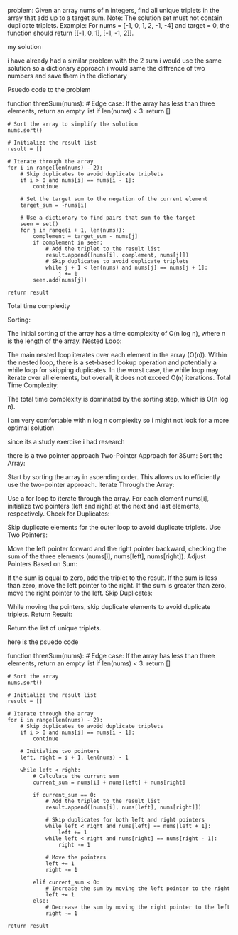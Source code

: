 problem: Given an array nums of n integers, find all unique triplets in the array that add up to a target sum.
Note:
The solution set must not contain duplicate triplets.
Example:
For nums = [-1, 0, 1, 2, -1, -4] and target = 0, the function should return [[-1, 0, 1], [-1, -1, 2]].

my solution

i have already had a similar problem with the 2 sum i would use the same solution so a dictionary approach i would same the diffrence of two numbers and save them in the dictionary 

Psuedo code to the problem 

function threeSum(nums):
    # Edge case: If the array has less than three elements, return an empty list
    if len(nums) < 3:
        return []

    # Sort the array to simplify the solution
    nums.sort()

    # Initialize the result list
    result = []

    # Iterate through the array
    for i in range(len(nums) - 2):
        # Skip duplicates to avoid duplicate triplets
        if i > 0 and nums[i] == nums[i - 1]:
            continue

        # Set the target sum to the negation of the current element
        target_sum = -nums[i]

        # Use a dictionary to find pairs that sum to the target
        seen = set()
        for j in range(i + 1, len(nums)):
            complement = target_sum - nums[j]
            if complement in seen:
                # Add the triplet to the result list
                result.append([nums[i], complement, nums[j]])
                # Skip duplicates to avoid duplicate triplets
                while j + 1 < len(nums) and nums[j] == nums[j + 1]:
                    j += 1
            seen.add(nums[j])

    return result


Total time complexity 

Sorting:

The initial sorting of the array has a time complexity of O(n log n), where n is the length of the array.
Nested Loop:

The main nested loop iterates over each element in the array (O(n)).
Within the nested loop, there is a set-based lookup operation and potentially a while loop for skipping duplicates.
In the worst case, the while loop may iterate over all elements, but overall, it does not exceed O(n) iterations.
Total Time Complexity:

The total time complexity is dominated by the sorting step, which is O(n log n).

I am very comfortable with n log n complexity so i might not look for a more optimal solution 

since its a study exercise i had research 

there is a two pointer approach 
Two-Pointer Approach for 3Sum:
Sort the Array:

Start by sorting the array in ascending order. This allows us to efficiently use the two-pointer approach.
Iterate Through the Array:

Use a for loop to iterate through the array.
For each element nums[i], initialize two pointers (left and right) at the next and last elements, respectively.
Check for Duplicates:

Skip duplicate elements for the outer loop to avoid duplicate triplets.
Use Two Pointers:

Move the left pointer forward and the right pointer backward, checking the sum of the three elements (nums[i], nums[left], nums[right]).
Adjust Pointers Based on Sum:

If the sum is equal to zero, add the triplet to the result.
If the sum is less than zero, move the left pointer to the right.
If the sum is greater than zero, move the right pointer to the left.
Skip Duplicates:

While moving the pointers, skip duplicate elements to avoid duplicate triplets.
Return Result:

Return the list of unique triplets.

here is the psuedo code 

function threeSum(nums):
    # Edge case: If the array has less than three elements, return an empty list
    if len(nums) < 3:
        return []

    # Sort the array
    nums.sort()

    # Initialize the result list
    result = []

    # Iterate through the array
    for i in range(len(nums) - 2):
        # Skip duplicates to avoid duplicate triplets
        if i > 0 and nums[i] == nums[i - 1]:
            continue

        # Initialize two pointers
        left, right = i + 1, len(nums) - 1

        while left < right:
            # Calculate the current sum
            current_sum = nums[i] + nums[left] + nums[right]

            if current_sum == 0:
                # Add the triplet to the result list
                result.append([nums[i], nums[left], nums[right]])

                # Skip duplicates for both left and right pointers
                while left < right and nums[left] == nums[left + 1]:
                    left += 1
                while left < right and nums[right] == nums[right - 1]:
                    right -= 1

                # Move the pointers
                left += 1
                right -= 1

            elif current_sum < 0:
                # Increase the sum by moving the left pointer to the right
                left += 1
            else:
                # Decrease the sum by moving the right pointer to the left
                right -= 1

    return result
